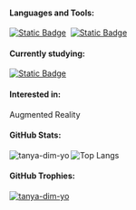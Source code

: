 <h4 align="left">Languages and Tools:</h4>
<a target="_blank" rel="noopener noreferrer nofollow" href="https://camo.githubusercontent.com/b7ca5ae8b041dbba7603fc529cd9fe949c80ff855f8ca5c8b11a47be17f3c6dd/68747470733a2f2f696d672e736869656c64732e696f2f62616467652f436f64652d48544d4c352d696e666f726d6174696f6e616c3f7374796c653d666c6174266c6f676f3d48544d4c3526636f6c6f723d453334463236"><img alt="Static Badge" src="https://img.shields.io/badge/Framework-.NET-brightgreen?color=%23512BD4"></a>
<a target="_blank" rel="noopener noreferrer nofollow" href="https://camo.githubusercontent.com/b7ca5ae8b041dbba7603fc529cd9fe949c80ff855f8ca5c8b11a47be17f3c6dd/68747470733a2f2f696d672e736869656c64732e696f2f62616467652f436f64652d48544d4c352d696e666f726d6174696f6e616c3f7374796c653d666c6174266c6f676f3d48544d4c3526636f6c6f723d453334463236"><img src="https://camo.githubusercontent.com/b7ca5ae8b041dbba7603fc529cd9fe949c80ff855f8ca5c8b11a47be17f3c6dd/68747470733a2f2f696d672e736869656c64732e696f2f62616467652f436f64652d48544d4c352d696e666f726d6174696f6e616c3f7374796c653d666c6174266c6f676f3d48544d4c3526636f6c6f723d453334463236" alt="" data-canonical-src="https://img.shields.io/badge/Code-HTML5-informational?style=flat&amp;logo=HTML5&amp;color=E34F26" style="max-width: 100%;"></a>
<a target="_blank" rel="noopener noreferrer nofollow" href="https://camo.githubusercontent.com/b7ca5ae8b041dbba7603fc529cd9fe949c80ff855f8ca5c8b11a47be17f3c6dd/68747470733a2f2f696d672e736869656c64732e696f2f62616467652f436f64652d48544d4c352d696e666f726d6174696f6e616c3f7374796c653d666c6174266c6f676f3d48544d4c3526636f6c6f723d453334463236"><img alt="Static Badge" src="https://img.shields.io/badge/Code-CSS3-brightgreen?logo=css3&color=%231572B6"></a>

<h4 align="left">Currently studying:</h4>
<a target="_blank" rel="noopener noreferrer nofollow" href="https://camo.githubusercontent.com/b7ca5ae8b041dbba7603fc529cd9fe949c80ff855f8ca5c8b11a47be17f3c6dd/68747470733a2f2f696d672e736869656c64732e696f2f62616467652f436f64652d48544d4c352d696e666f726d6174696f6e616c3f7374796c653d666c6174266c6f676f3d48544d4c3526636f6c6f723d453334463236"><img alt="Static Badge" src="https://img.shields.io/badge/https%3A%2F%2Fimg.shields.io%2Fbadge%2Fany_text-JavaScript-blue?style=flat&logo=javascript&label=Code&color=%23F7DF1E"></a>
<a target="_blank" rel="noopener noreferrer nofollow" href="https://camo.githubusercontent.com/8315bbc3830684284cc2524e79f179ec0f6562686b8f84c6262a5033b9c6299a/68747470733a2f2f696d672e736869656c64732e696f2f62616467652f436f64652d52656163742d696e666f726d6174696f6e616c3f7374796c653d666c6174266c6f676f3d726561637426636f6c6f723d363144414642"><img src="https://camo.githubusercontent.com/8315bbc3830684284cc2524e79f179ec0f6562686b8f84c6262a5033b9c6299a/68747470733a2f2f696d672e736869656c64732e696f2f62616467652f436f64652d52656163742d696e666f726d6174696f6e616c3f7374796c653d666c6174266c6f676f3d726561637426636f6c6f723d363144414642" alt="" data-canonical-src="https://img.shields.io/badge/Code-React-informational?style=flat&amp;logo=react&amp;color=61DAFB" style="max-width: 100%;"></a>

<h4 align="left">Interested in:</h4>Augmented Reality

<h4 align="left">GitHub Stats:</h4>

<img align="left" src="https://github-readme-stats.vercel.app/api?username=tanya-dim-yo&show_icons=true&theme=transparent&locale=en&theme=default" alt="tanya-dim-yo" />![Top Langs](https://github-readme-stats.vercel.app/api/top-langs/?username=tanya-dim-yo&layout=compact&theme=default)
<h4 align="left"></h4>
<h4 align="left">GitHub Trophies:</h4>
<p align="left"> <a href="https://github.com/ryo-ma/github-profile-trophy"><img src="https://github-profile-trophy.vercel.app/?username=tanya-dim-yo&theme=flat&no-frame=false&margin-w=10&title=Commits,Repositories,Experience" alt="tanya-dim-yo" /></a></p>

